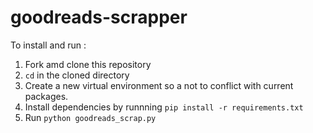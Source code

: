 # goodreads-scrapper

To install and run :
1. Fork amd clone this repository
2. `cd` in the cloned directory
3. Create a new virtual environment so a not to conflict with current packages.
4. Install dependencies by runnning `pip install -r requirements.txt`
5. Run `python goodreads_scrap.py`

